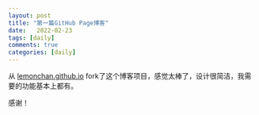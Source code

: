 ```yaml
---
layout: post
title: "第一篇GitHub Page博客"
date:   2022-02-23
tags: [daily]
comments: true
categories: [daily]
---
```


从 [lemonchan.github.io](https://github.com/lemonchann/lemonchann.github.io) fork了这个博客项目，感觉太棒了，设计很简洁，我需要的功能基本上都有。

感谢！
<!-- more -->
